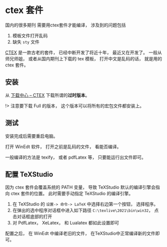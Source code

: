 # ctex 套件

国内的很多期刊 需要用ctex套件才能编译， 涉及到的问题包括
1. 模板文件打开乱码
2. 缺失 `sty` 文件

[CTEX](https://ctex.org/about/) 是一款古老的套件， 已经中断开发了将近十年， 最近又在开发了。
一般从师兄师姐， 或者从国内期刊上下载的 tex 模板， 打开中文是乱码的话， 就是用的 ctex 套件。

## 安装

从 [下载中心 – CTEX](https://ctex.org/ctex/download/) 下载所谓的**过时版本**。

!> 注意要下载 Full 的版本， 这个版本可以将所有的宏包文件都安装上。

## 测试

安装完成后需要重启电脑。

打开 WinEdt 软件， 打开之前是乱码的文件， 看能否编译。

一般编译的方法是 texify， 或者 pdfLatex 等， 只要能运行出文件即可。

## 配置 TeXStudio

因为 ctex 套件会覆盖系统的 PATH 变量， 导致 TeXStudio 默认的编译引擎会指向 ctex 套件的位置。 
此时需要手动指定 TeXStudio 的编译引擎。

1. 在 TeXStudio 的 `设置-> 命令-> LaTeX` 中选择右边第一个按钮， 选择程序。
2. 在弹出的选中程序对话框中进入如下路径 `C:\texlive\2021\bin\win32`， 点击对话框底部的打开
3. 对 PdfLatex， XeLatex， 和 Lualatex 都如此设置即可

配置之后， 在 WinEdt 中编译老旧的文件， 在TeXStudio中正常编译新的文件即可。